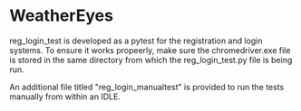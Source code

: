 # WeatherEyes

reg_login_test is developed as a pytest for the registration and login systems. To ensure it works propeerly, make sure the chromedriver.exe file is stored in the same directory from which the reg_login_test.py file is being run. 

An additional file titled "reg_login_manualtest" is provided to run the tests manually from within an IDLE. 
